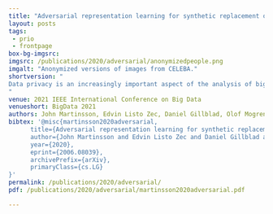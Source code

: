 ```yaml
---
title: "Adversarial representation learning for synthetic replacement of private attributes"
layout: posts
tags:
 - prio
 - frontpage
box-bg-imgsrc: 
imgsrc: /publications/2020/adversarial/anonymizedpeople.png
imgalt: "Anonymized versions of images from CELEBA."
shortversion: "
Data privacy is an increasingly important aspect of the analysis of big data for many real-world tasks. Privacy enhancing transformations of data can help unlocking the potential in data sources containing sensitive information, but finding the right balance between privacy and utility is often a tricky trade-off. In this work, we study how adversarial representation learning can be used to ensure the privacy of users, and to obfuscate sensitive attributes in existing datasets. While previous methods using this kind of approach only aim at obfuscating the sensitive information, we find that adding new information in its place strengthens the provided privacy. We propose a two step data privatization method that builds on generative adversarial networks: in the first step, sensitive data is removed from the representation, and in the second step, a sample which is independent of the input data is inserted in its place. The result is an approach that can provide stronger privatization on image data, and yet be preserving both the domain and the utility of the inputs.
"
venue: 2021 IEEE International Conference on Big Data
venueshort: BigData 2021
authors: John Martinsson, Edvin Listo Zec, Daniel Gillblad, Olof Mogren
bibtex: '@misc{martinsson2020adversarial,
      title={Adversarial representation learning for synthetic replacement of private attributes}, 
      author={John Martinsson and Edvin Listo Zec and Daniel Gillblad and Olof Mogren},
      year={2020},
      eprint={2006.08039},
      archivePrefix={arXiv},
      primaryClass={cs.LG}
}'
permalink: /publications/2020/adversarial/
pdf: /publications/2020/adversarial/martinsson2020adversarial.pdf

---
```


